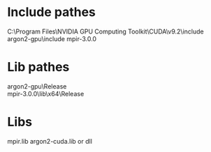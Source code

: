 # Include pathes
C:\Program Files\NVIDIA GPU Computing Toolkit\CUDA\v9.2\include
argon2-gpu\include
mpir-3.0.0

# Lib pathes
argon2-gpu\Release\
mpir-3.0.0\lib\x64\Release

# Libs
mpir.lib
argon2-cuda.lib or dll
